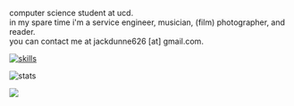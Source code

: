 
<!--![welcome](insert hyperlink to gif)-->

<!--![aboutme](insert hyperlink to gif)-->
computer science student at ucd.<br/>
in my spare time i'm a service engineer, musician, (film) photographer, and reader.<br/>
you can contact me at jackdunne626 [at] gmail.com.<br/>

<!--![repos](insert hyperlink to gif)-->
<!-- (example of repos section)
**project name** [ stable ] description. <br/>
-->

[![skills](https://skillicons.dev/icons?i=c,java,py,scala,mysql,html,css,bash,latex,gitlab&perline=5)](https://skillicons.dev)

![stats](http://github-profile-summary-cards.vercel.app/api/cards/profile-details?username=jackinfurs&theme=github_dark)

<a href="https://jackinfurs.pythonanywhere.com/link">
  <img
    src="https://jackinfurs.pythonanywhere.com?theme=dark&eq_color=0995e0"
  />
</a>

<!--
![toplanguagerepo](http://github-profile-summary-cards.vercel.app/api/cards/repos-per-language?username=jackinfurs&theme=github_dark)
![toplanguagecommit](http://github-profile-summary-cards.vercel.app/api/cards/most-commit-language?username=jackinfurs&theme=github_dark)
![stats](http://github-profile-summary-cards.vercel.app/api/cards/stats?username=jackinfurs&theme=github_dark)
![committimes](http://github-profile-summary-cards.vercel.app/api/cards/productive-time?username=jackinfurs&theme=github_dark&utcOffset=8) -->

<!--![endDivider](insert hyperlink to gif)-->
